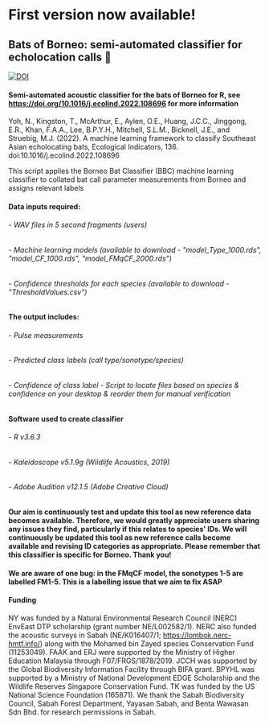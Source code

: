 
#                                                  First version now available!



## Bats of Borneo: semi-automated classifier for echolocation calls 🦇
[![DOI](https://zenodo.org/badge/DOI/10.5281/zenodo.4725680.svg)](https://doi.org/10.5281/zenodo.4725680)
#### Semi-automated acoustic classifier for the bats of Borneo for R, see https://doi.org/10.1016/j.ecolind.2022.108696 for more information 

Yoh, N., Kingston, T., McArthur, E., Aylen, O.E., Huang, J.C.C., Jinggong, E.R., Khan, F.A.A., Lee, B.P.Y.H., Mitchell, S.L.M., Bicknell, J.E.,
and Struebig, M.J. (2022). A machine learning framework to classify Southeast Asian echolocating bats, Ecological Indicators, 136.
doi:10.1016/j.ecolind.2022.108696 
​

This script applies the Borneo Bat Classifier (BBC) machine learning classifier to collated bat call parameter measurements from Borneo and assigns relevant labels
#### Data inputs required:
###### - WAV files in 5 second fragments (users)
###### - Machine learning models (available to download - "model_Type_1000.rds", "model_CF_1000.rds", "model_FMqCF_2000.rds")
###### - Confidence thresholds for each species (available to download - "ThresholdValues.csv")

#### The output includes: 
###### - Pulse measurements 
###### - Predicted class labels (call type/sonotype/species) 
###### - Confidence of class label - Script to locate files based on species & confidence on your desktop & reorder them for manual verification

#### Software used to create classifier
###### - R v3.6.3
###### - Kaleidoscope v5.1.9g (Wildlife Acoustics, 2019)
###### - Adobe Audition v12.1.5 (Adobe Creative Cloud)

#### Our aim is continuously test and update this tool as new reference data becomes available. Therefore, we would greatly appreciate users sharing any issues they find, particularly if this relates to species' IDs. We will continuously be updated this tool as new reference calls become available and revising ID categories as appropriate. Please remember that this classifier is specific for Borneo. Thank you! 

#### We are aware of one bug: in the FMqCF model, the sonotypes 1-5 are labelled FM1-5. This is a labelling issue that we aim to fix ASAP

#### Funding
NY was funded by a Natural Environmental Research Council (NERC) EnvEast DTP scholarship (grant number NE/L002582/1). NERC also funded the acoustic surveys in Sabah (NE/K016407/1; https://lombok.nerc-hmtf.info/) along with the Mohamed bin Zayed species Conservation Fund (11253049). FAAK and ERJ were supported by the Ministry of Higher Education Malaysia through F07/FRGS/1878/2019. JCCH was supported by the Global Biodiversity Information Facility through BIFA grant. BPYHL was supported by a Ministry of National Development EDGE Scholarship and the Wildlife Reserves Singapore Conservation Fund. TK was funded by the US National Science Foundation (165871). We thank the Sabah Biodiversity Council, Sabah Forest Department, Yayasan Sabah, and Benta Wawasan Sdn Bhd. for research permissions in Sabah. 

